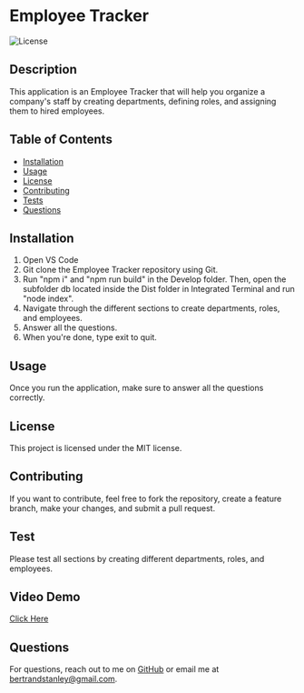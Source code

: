 # Employee Tracker
![License](https://img.shields.io/badge/license-MIT-blue)

## Description
This application is an Employee Tracker that will help you organize a company's staff by creating departments, defining roles, and assigning them to hired employees.

## Table of Contents
- [Installation](#installation)
- [Usage](#usage)
- [License](#license)
- [Contributing](#contributing)
- [Tests](#tests)
- [Questions](#questions)

## Installation
1. Open VS Code 
2. Git clone the Employee Tracker repository using Git.
3. Run "npm i" and "npm run build" in the Develop folder. Then, open the subfolder db located inside the Dist folder in Integrated Terminal and run "node index".
4. Navigate through the different sections to create departments, roles, and employees.
4. Answer all the questions.
5. When you're done, type exit to quit.

## Usage
Once you run the application, make sure to answer all the questions correctly.

## License

This project is licensed under the MIT license.

## Contributing
If you want to contribute, feel free to fork the repository, create a feature branch, make your changes, and submit a pull request.

## Test
Please test all sections by creating different departments, roles, and employees.

## Video Demo
[Click Here](https://youtu.be/0rQSQin1Bis)

## Questions
For questions, reach out to me on [GitHub](https://github.com/bertrandstanley) or email me at bertrandstanley@gmail.com.
